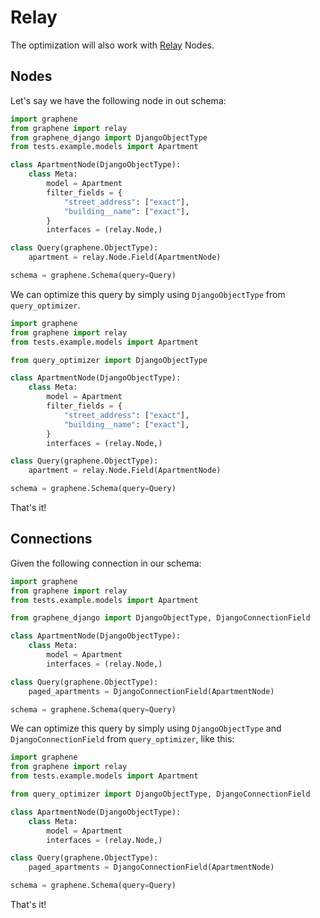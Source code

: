 # Relay

The optimization will also work with [Relay] Nodes.

## Nodes

Let's say we have the following node in out schema:

```python
import graphene
from graphene import relay
from graphene_django import DjangoObjectType
from tests.example.models import Apartment

class ApartmentNode(DjangoObjectType):
    class Meta:
        model = Apartment
        filter_fields = {
            "street_address": ["exact"],
            "building__name": ["exact"],
        }
        interfaces = (relay.Node,)

class Query(graphene.ObjectType):
    apartment = relay.Node.Field(ApartmentNode)

schema = graphene.Schema(query=Query)
```

We can optimize this query by simply using `DjangoObjectType` from `query_optimizer`.

```python
import graphene
from graphene import relay
from tests.example.models import Apartment

from query_optimizer import DjangoObjectType

class ApartmentNode(DjangoObjectType):
    class Meta:
        model = Apartment
        filter_fields = {
            "street_address": ["exact"],
            "building__name": ["exact"],
        }
        interfaces = (relay.Node,)

class Query(graphene.ObjectType):
    apartment = relay.Node.Field(ApartmentNode)

schema = graphene.Schema(query=Query)
```

That's it!

## Connections

Given the following connection in our schema:

```python
import graphene
from graphene import relay
from tests.example.models import Apartment

from graphene_django import DjangoObjectType, DjangoConnectionField

class ApartmentNode(DjangoObjectType):
    class Meta:
        model = Apartment
        interfaces = (relay.Node,)

class Query(graphene.ObjectType):
    paged_apartments = DjangoConnectionField(ApartmentNode)

schema = graphene.Schema(query=Query)
```

We can optimize this query by simply using `DjangoObjectType`
and `DjangoConnectionField` from `query_optimizer`, like this:

```python
import graphene
from graphene import relay
from tests.example.models import Apartment

from query_optimizer import DjangoObjectType, DjangoConnectionField

class ApartmentNode(DjangoObjectType):
    class Meta:
        model = Apartment
        interfaces = (relay.Node,)

class Query(graphene.ObjectType):
    paged_apartments = DjangoConnectionField(ApartmentNode)

schema = graphene.Schema(query=Query)
```

That's it!


[Relay]: https://relay.dev/docs/guides/graphql-server-specification/
